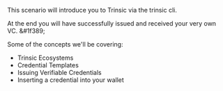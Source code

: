 This scenario will introduce you to Trinsic via the trinsic cli.

At the end you will have successfully issued and received your very own VC. &#1f389;

Some of the concepts we'll be covering:

* Trinsic Ecosystems
* Credential Templates
* Issuing Verifiable Credentials
* Inserting a credential into your wallet